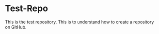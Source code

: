 Test-Repo
=========

This is the test repository. This is to understand how to create a repository on GitHub.
